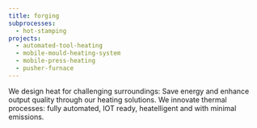 ```yaml
---
title: forging
subprocesses:
  - hot-stamping
projects:
  - automated-tool-heating
  - mobile-mould-heating-system
  - mobile-press-heating
  - pusher-furnace
---
```


We design heat for challenging surroundings: Save energy and enhance output quality through our heating solutions. We innovate thermal processes: fully automated, IOT ready, heatelligent and with minimal emissions.


